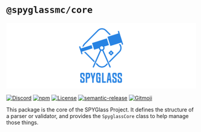 # `@spyglassmc/core`

![banner](https://raw.githubusercontent.com/SPYGlassMC/logo/main/banner.png)

[![Discord](https://img.shields.io/discord/666020457568403505?logo=discord&style=flat-square)](https://discord.gg/EbdseuS)
[![npm](https://img.shields.io/npm/v/@spyglassmc/core.svg?logo=npm&style=flat-square)](https://npmjs.com/package/@spyglassmc/core)
[![License](https://img.shields.io/github/license/SPYGlassMC/SPYGlass.svg?style=flat-square)](https://github.com/SPYGlassMC/SPYGlass/blob/master/LICENSE)
[![semantic-release](https://img.shields.io/badge/%20%20%F0%9F%93%A6%F0%9F%9A%80-semantic--release-e10079.svg?style=flat-square)](https://github.com/semantic-release/semantic-release)
[![Gitmoji](https://img.shields.io/badge/gitmoji-%20😜%20😍-FFDD67.svg?style=flat-square)](https://gitmoji.carloscuesta.me/)

This package is the core of the SPYGlass Project. It defines the structure of a parser or validator, and provides the `SpyglassCore` class to help manage those things.
